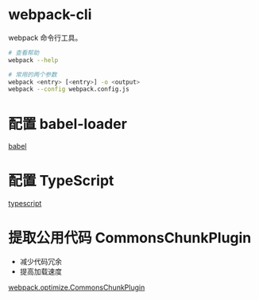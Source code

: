 # webpack-cli

webpack 命令行工具。

```sh
# 查看帮助
webpack --help

# 常用的两个参数
webpack <entry> [<entry>] -o <output>
webpack --config webpack.config.js
```

# 配置 babel-loader

[babel](./babel/babel.md)

# 配置 TypeScript

[typescript](./typescript/typescript.md)

# 提取公用代码 CommonsChunkPlugin

* 减少代码冗余
* 提高加载速度

[webpack.optimize.CommonsChunkPlugin](./webpack.optimize/CommonsChunkPlugin.md)
